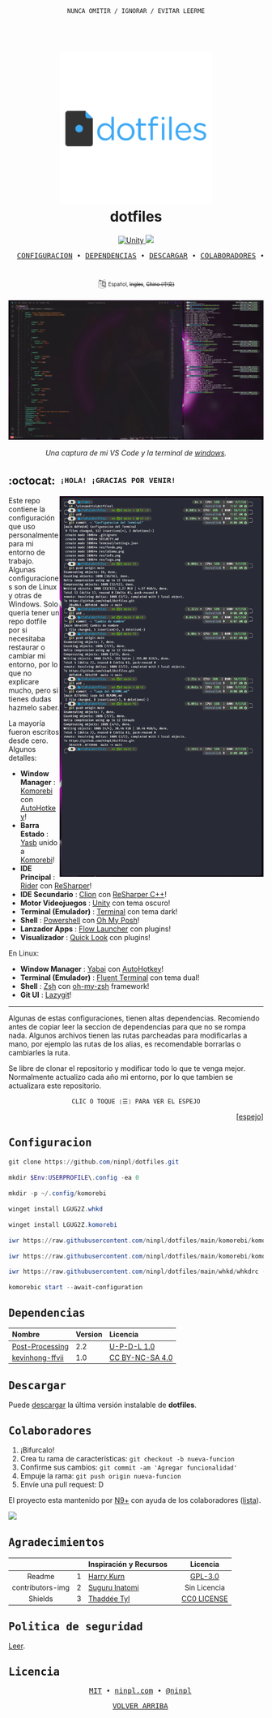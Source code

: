 <div align="center">

```ocaml
NUNCA OMITIR / IGNORAR / EVITAR LEERME
```

</div>

<h1 align="center">
  <br>
    <a href="https://github.com/ninpl/dotfiles"><img src="./res/logo.png" alt="LogoRepo" width="300"></a>
      <br>
      dotfiles
  <br>
</h1>

<p align="center">
  <a href="https://releases.ubuntu.com/20.04/">
    <img src="https://img.shields.io/badge/Ubuntu-20%2B-blue" alt="Unity">
  </a>
  <a href="https://www.microsoft.com/es-es/software-download/windows11">
    <img src="https://img.shields.io/badge/Windows-11-blue">
  </a>
</p>

<pre align="center">
  <a href="#configuracion">CONFIGURACION</a> • <a href="#dependencias">DEPENDENCIAS</a> • <a href="#descargar">DESCARGAR</a> • <a href="#colaboradores">COLABORADORES</a> • <a href="#licencia">LICENCIA</a>
</pre>
<h1>
  <a href="#--------">
    <img alt="" align="right" src="https://badges.pufler.dev/visits/owl4ce/dotfiles?style=flat-square&label=&color=000000&logo=github&logoColor=white&labelColor=000000"/>
  </a>
</h1>

<p align="center">
  <sup>
      <img src="./res/idioma.png" width="18" height="18">
      <sup>
            Español,
            <strike>Ingles</strike>,
            <strike>Chino (中文)</strike>
      </sup>
  </sup>
</p>

<p align="center">
  <img src="./res/fondo.png" width=600 alt="Imagen del ejemplo">
</p>

<p align="center">
  <em>Una captura de mi VS Code y la terminal de <a href="https://learn.microsoft.com/es-es/windows/terminal/">windows</a>.</em>
</p>

## :octocat: ‎ <sup><sub><samp>¡HOLA! ¡GRACIAS POR VENIR!</samp></sub></sup>

<img src="./res/info.png" align="right"
     alt="Info" width="403" height="750">
     
Este repo contiene la configuración que uso personalmente para mi entorno de trabajo. Algunas configuraciones son de Linux y otras de Windows. Solo queria tener un repo dotfile por si necesitaba restaurar o cambiar mi entorno, por lo que no explicare mucho, pero si tienes dudas hazmelo saber.

La mayoría fueron escritos desde cero. Algunos detalles:
- **Window Manager** : [Komorebi](https://github.com/LGUG2Z/komorebi) con [AutoHotkey](https://github.com/AutoHotkey/AutoHotkey)!
- **Barra Estado** : [Yasb](https://github.com/DenBot/yasb) unido a [Komorebi](https://github.com/LGUG2Z/komorebi)!
- **IDE Principal** : [Rider](https://www.jetbrains.com/es-es/rider/) con [ReSharper](https://www.jetbrains.com/es-es/resharper/)!
- **IDE Secundario** : [Clion](https://www.jetbrains.com/es-es/clion/) con [ReSharper C++](https://www.jetbrains.com/es-es/resharper-cpp/)!
- **Motor Videojuegos** : [Unity](https://unity.com/) con tema oscuro!
- **Terminal (Emulador)** : [Terminal](https://github.com/microsoft/terminal) con tema dark!
- **Shell** : [Powershell](https://learn.microsoft.com/es-es/powershell/scripting/install/installing-powershell-on-windows?view=powershell-7.3) con [Oh My Posh](https://ohmyposh.dev/)!
- **Lanzador Apps** : [Flow Launcher](https://github.com/Flow-Launcher/Flow.Launcher) con plugins!
- **Visualizador** : [Quick Look](https://github.com/QL-Win/QuickLook) con plugins!

En Linux:
- **Window Manager** : [Yabai](https://github.com/koekeishiya/yabai) con [AutoHotkey](https://github.com/AutoHotkey/AutoHotkey)!
- **Terminal (Emulador)** : [Fluent Terminal](https://github.com/felixse/FluentTerminal) con tema dual!
- **Shell** : [Zsh](https://www.zsh.org/) con [oh-my-zsh](https://ohmyz.sh/) framework!
- **Git UI** : [Lazygit](https://github.com/jesseduffield/lazygit)!

---

Algunas de estas configuraciones, tienen altas dependencias. Recomiendo antes de copiar leer la seccion de dependencias para que no se rompa nada. Algunos archivos tienen las rutas parcheadas para modificarlas a mano, por ejemplo las rutas de los alias, es recomendable borrarlas o cambiarles la ruta.

Se libre de clonar el repositorio y modificar todo lo que te venga mejor. Normalmente actualizo cada año mi entorno, por lo que tambien se actualizara este repositorio.

<div align="center">

```ocaml
CLIC O TOQUE ❲☰❳ PARA VER EL ESPEJO
```

</div>
<p align="right">
  [<a href="https://gitlab.com/ninpl/dotfiles">espejo</a>]
</p>

## <samp>Configuracion</samp>

```powershell
git clone https://github.com/ninpl/dotfiles.git
```

```powershell
mkdir $Env:USERPROFILE\.config -ea 0
```
```powershell
mkdir -p ~/.config/komorebi
```
```powershell
winget install LGUG2Z.whkd
```
```powershell
winget install LGUG2Z.komorebi
```
```powershell
iwr https://raw.githubusercontent.com/ninpl/dotfiles/main/komorebi/komorebi.generated.ps1 -OutFile $Env:USERPROFILE\.config\komorebi\komorebi.generated.ps1
```
```powershell
iwr https://raw.githubusercontent.com/ninpl/dotfiles/main/komorebi/komorebi.ps1 -OutFile $Env:USERPROFILE\.config\komorebi\komorebi.ps1
```
```powershell
iwr https://raw.githubusercontent.com/ninpl/dotfiles/main/whkd/whkdrc -OutFile $Env:USERPROFILE\.config\whkdrc
```
```powershell
komorebic start --await-configuration
```

## <samp>Dependencias</samp>

| Nombre                                                                                                 | Version                                                              | Licencia |
|:-----------------------------------------------------------------------------------------------------------|:---------------------------------------------------------------------|:------------------------------|
| [Post-Processing](https://docs.unity3d.com/Packages/com.unity.postprocessing@2.2/manual/Installation.html)                       | 2.2 | [U-P-D-L 1.0](https://unity.com/legal/licenses/unity-package-distribution-license)    |
| [kevinhong-ffvii](https://www.kevinhong.com/ffvii-church)             | 1.0 | [CC BY-NC-SA 4.0](https://creativecommons.org/licenses/by-nc-sa/4.0)    |
  
## <samp>Descargar</samp>

Puede [descargar](https://github.com/ninpl/dotfiles/releases) la última versión instalable de **dotfiles**. 
  
## <samp>Colaboradores</samp>

1. ¡Bifurcalo!
2. Crea tu rama de características: `git checkout -b nueva-funcion`
3. Confirme sus cambios: `git commit -am 'Agregar funcionalidad'`
4. Empuje la rama: `git push origin nueva-funcion`
5. Envíe una pull request: D

El proyecto esta mantenido por [N9+](https://github.com/ninpl) con ayuda de los colaboradores ([lista](https://github.com/ninpl/dotfiles/graphs/contributors)).

<a href="https://github.com/ninpl/dotfiles/graphs/contributors">
  <img src="https://contrib.rocks/image?repo=ninpl/dotfiles" />
</a>

## <samp>Agradecimientos</samp>

|           |   | Inspiración y Recursos     |         |    Licencia        |
|:---------:|:-:|:-------------------------------|:--------------------|:----------:|
|  Readme | 1 | [Harry Kurn](https://github.com/owl4ce)  |   |   [GPL-3.0](https://github.com/owl4ce/dotfiles/blob/ng/LICENSE)         |
|  contributors-img  | 2 | [Suguru Inatomi](https://github.com/lacolaco)         |   | Sin Licencia |
|  Shields  | 3 | [Thaddée Tyl](https://github.com/espadrine)         |   | [CC0 LICENSE](https://github.com/badges/shields/blob/master/LICENSE) |

## <samp>Politica de seguridad</samp>

[Leer](./SECURITY.md).

## <samp>Licencia</samp>

<pre align="center">
  <a href="https://github.com/ninpl/dotfiles/blob/main/LICENSE">MIT</a> • <a href="https://ninpl.com">ninpl.com</a> • <a href="https://github.com/ninpl">@ninpl</a>
</pre>

<pre align="center">
  <a href="#readme">VOLVER ARRIBA</a>
</pre>
